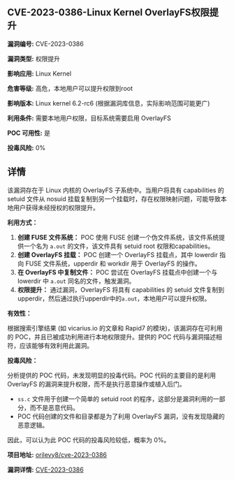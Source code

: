 ## CVE-2023-0386-Linux Kernel OverlayFS权限提升

**漏洞编号:** CVE-2023-0386

**漏洞类型:** 权限提升

**影响应用:** Linux Kernel

**危害等级:** 高危，本地用户可以提升权限到root

**影响版本:** Linux kernel 6.2-rc6 (根据漏洞库信息，实际影响范围可能更广)

**利用条件:** 需要本地用户权限，目标系统需要启用 OverlayFS

**POC 可用性:** 是

**投毒风险:** 0%

## 详情

该漏洞存在于 Linux 内核的 OverlayFS 子系统中。当用户将具有 capabilities 的 setuid 文件从 nosuid 挂载复制到另一个挂载时，存在权限映射问题，可能导致本地用户获得未经授权的权限提升。

**利用方式：**

1.  **创建 FUSE 文件系统：** POC 使用 FUSE 创建一个伪文件系统，该文件系统提供一个名为 `a.out` 的文件，该文件具有 setuid root 权限和capabilities。
2.  **创建 OverlayFS 挂载：**  POC 创建一个 OverlayFS 挂载点，其中 lowerdir 指向 FUSE 文件系统，upperdir 和 workdir 用于 OverlayFS 的操作。
3.  **在 OverlayFS 中复制文件：** POC 尝试在 OverlayFS 挂载点中创建一个与 lowerdir 中 `a.out` 同名的文件，触发漏洞。
4.  **权限提升：** 通过漏洞，OverlayFS 将具有 capabilities 的 setuid 文件复制到 upperdir，然后通过执行upperdir中的`a.out`，本地用户可以提升权限。

**有效性：**

根据搜索引擎结果 (如 vicarius.io 的文章和 Rapid7 的模块)，该漏洞存在可利用的 POC，并且已被成功利用进行本地权限提升。提供的 POC 代码与漏洞描述相符，应该能够有效利用此漏洞。

**投毒风险：**

分析提供的 POC 代码，未发现明显的投毒代码。POC 代码的主要目的是利用 OverlayFS 的漏洞来提升权限，而不是执行恶意操作或植入后门。

*   `ss.c` 文件用于创建一个简单的 setuid root 的程序，这部分是漏洞利用的一部分，而不是恶意代码。
*   POC 代码创建的文件和目录都是为了利用 OverlayFS 漏洞，没有发现隐藏的恶意逻辑。

因此，可以认为此 POC 代码的投毒风险较低，概率为 0%。

**项目地址:** [orilevy8/cve-2023-0386](https://github.com/orilevy8/cve-2023-0386)

**漏洞详情:** [CVE-2023-0386](https://nvd.nist.gov/vuln/detail/CVE-2023-0386)